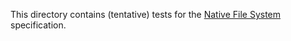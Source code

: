 This directory contains (tentative) tests for the
[Native File System](https://wicg.github.io/file-system-access/) specification.
